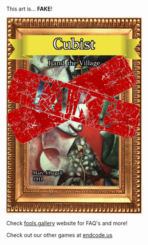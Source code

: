 This art is... 
 **FAKE**! 
 
 ![alt text](I_and_the_Village_Fake.png?raw=true "Artwork Card")  
 
 Check [fools.gallery](https://fools.gallery/) website for FAQ's and more! 
 
 Check out our other games at [endcode.us](https://endcode.us/)